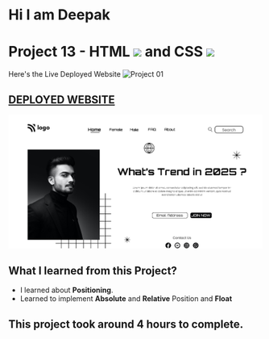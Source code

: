 # Hi I am Deepak 

# Project 13 - HTML ![](./readmeImages/html-5.png) and CSS ![](./readmeImages/css-3.png)


Here's the Live Deployed Website ![Project 01](https://img.shields.io/badge/project-01-brightgreen)

## [DEPLOYED WEBSITE](https://project01-portfolio.netlify.app/)

![Completed Website](./thumbnail.png)

## What I learned from this Project?

- I learned about **Positioning**.
- Learned to implement **Absolute** and **Relative** Position and **Float**

## This project took around **4 hours** to complete.
